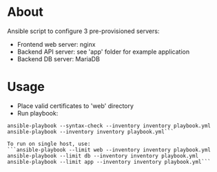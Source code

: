 # About
Ansible script to configure 3 pre-provisioned servers:
* Frontend web server: nginx
* Backend API server: see 'app' folder for example application
* Backend DB server: MariaDB

# Usage
* Place valid certificates to 'web' directory
* Run playbook:
```ansible-galaxy collection install community.mysql
ansible-playbook --syntax-check --inventory inventory playbook.yml
ansible-playbook --inventory inventory playbook.yml```

To run on single host, use:
```ansible-playbook --limit web --inventory inventory playbook.yml
ansible-playbook --limit db --inventory inventory playbook.yml
ansible-playbook --limit app --inventory inventory playbook.yml```
